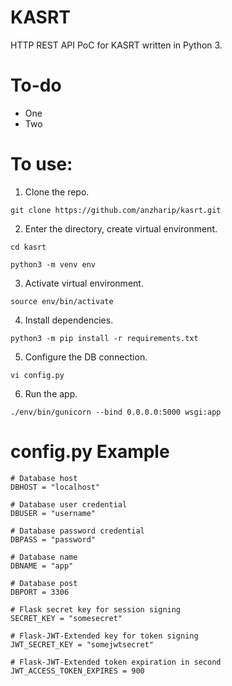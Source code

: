 # KASRT
HTTP REST API PoC for KASRT written in Python 3. 

# To-do
* One
* Two

# To use: 
1. Clone the repo. 

```git clone https://github.com/anzharip/kasrt.git```

2. Enter the directory, create virtual environment. 

```cd kasrt```

```python3 -m venv env```

3. Activate virtual environment. 

```
source env/bin/activate
```

4. Install dependencies. 

```python3 -m pip install -r requirements.txt```

5. Configure the DB connection. 

```vi config.py```

6. Run the app. 

```./env/bin/gunicorn --bind 0.0.0.0:5000 wsgi:app```

# config.py Example

```
# Database host
DBHOST = "localhost"

# Database user credential
DBUSER = "username"

# Database password credential
DBPASS = "password"

# Database name
DBNAME = "app"

# Database post
DBPORT = 3306

# Flask secret key for session signing
SECRET_KEY = "somesecret"

# Flask-JWT-Extended key for token signing
JWT_SECRET_KEY = "somejwtsecret"

# Flask-JWT-Extended token expiration in second
JWT_ACCESS_TOKEN_EXPIRES = 900
```
